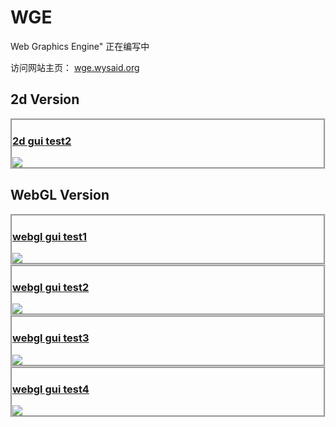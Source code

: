 # WGE #
Web Graphics Engine" 正在编写中

访问网站主页： <a href="http://wge.wysaid.org" target="_blank">wge.wysaid.org</a>

## 2d Version ##

<div style="border:groove">
<h3><a href="http://wge.wysaid.org/2d/gui_test/gui_test2.html" target="_blank">2d gui test2</a></h3>
<img src="http://wge.wysaid.org/screenshots/2d_gui_test2.jpg">
</div>

## WebGL Version ##
<div style="border:groove">
<h3><a href="http://wge.wysaid.org/webgl/simple_demos/gui_test.html" target="_blank">webgl gui test1</a></h3>
<img src="http://wge.wysaid.org/screenshots/webgl_gui_test1.jpg">
</div>

<div style="border:groove">
<h3><a href="http://wge.wysaid.org/webgl/simple_demos/gui_test2.html" target="_blank">webgl gui test2</a></h3>
<img src="http://wge.wysaid.org/screenshots/webgl_gui_test2.jpg">
</div>

<div style="border:groove">
<h3><a href="http://wge.wysaid.org/webgl/simple_demos/gui_test3.html" target="_blank">webgl gui test3</a></h3>
<img src="http://wge.wysaid.org/screenshots/webgl_gui_test3.jpg">
</div>

<div style="border:groove">
<h3><a href="http://wge.wysaid.org/webgl/simple_demos/gui_test4.html" target="_blank">webgl gui test4</a></h3>
<img src="http://wge.wysaid.org/screenshots/webgl_gui_test4.jpg">
</div>